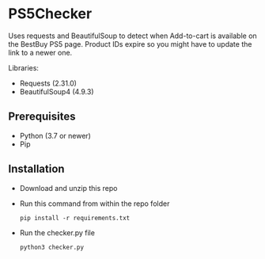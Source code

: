 # PS5Checker
Uses requests and BeautifulSoup to detect when Add-to-cart is available on the BestBuy PS5 page.  Product IDs expire so you might have to update the link to a newer one.

Libraries:

- Requests (2.31.0)
- BeautifulSoup4 (4.9.3)


## Prerequisites

- Python (3.7 or newer)
- Pip


## Installation

- Download and unzip this repo
- Run this command from within the repo folder

   `pip install -r requirements.txt`
   
- Run the checker.py file

   `python3 checker.py`
